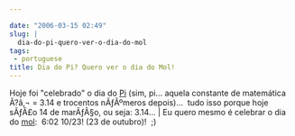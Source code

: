 ```yaml
---

date: "2006-03-15 02:49"
slug: |
  dia-do-pi-quero-ver-o-dia-do-mol
tags:
 - portuguese
title: Dia do Pi? Quero ver o dia do Mol!
---
```


Hoje foi "celebrado" o dia do [Pi](http://en.wikipedia.org/wiki/Pi_Day)
(sim, pi... aquela constante de matemática Ã?â‚¬ = 3.14 e trocentos
nÃƒÂºmeros depois)...  tudo isso porque hoje sÃƒÂ£o 14 de marÃƒÂ§o, ou
seja: 3.14... \| Eu quero mesmo é celebrar o dia do
[mol](http://en.wikipedia.org/wiki/Mole_Day):  6:02 10/23! (23 de
outubro)!  ;)
